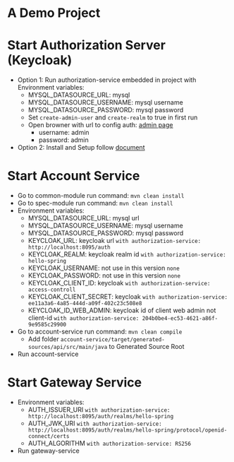 # A Demo Project

# Start Authorization Server (Keycloak)
- Option 1: Run authorization-service embedded in project with Environment variables:
  - MYSQL_DATASOURCE_URL: mysql
  - MYSQL_DATASOURCE_USERNAME: mysql username
  - MYSQL_DATASOURCE_PASSWORD: mysql password
  - Set `create-admin-user` and `create-realm` to true in first run
  - Open browner with url to config auth: [admin page](http://localhost:8095/auth/)
    - username: admin
    - password: admin
- Option 2: Install and Setup follow [document](https://www.keycloak.org/)

# Start Account Service
- Go to common-module run command: `mvn clean install`
- Go to spec-module run command: `mvn clean install`
- Environment variables:
  - MYSQL_DATASOURCE_URL: mysql url
  - MYSQL_DATASOURCE_USERNAME: mysql username
  - MYSQL_DATASOURCE_PASSWORD: mysql password
  - KEYCLOAK_URL: keycloak url `with authorization-service: http://localhost:8095/auth`
  - KEYCLOAK_REALM: keycloak realm id `with authorization-service: hello-spring`
  - KEYCLOAK_USERNAME: not use in this version `none`
  - KEYCLOAK_PASSWORD: not use in this version `none`
  - KEYCLOAK_CLIENT_ID: keycloak `with authorization-service: access-controll`
  - KEYCLOAK_CLIENT_SECRET: keycloak `with authorization-service: ee11a3a6-4a85-444d-a09f-402c23c508e8`
  - KEYCLOAK_ID_WEB_ADMIN: keycloak id of client web admin not client-id `with authorization-service: 204b0be4-ec53-4621-a86f-9e9585c29900`
- Go to account-service run command: `mvn clean compile`
  - Add folder `account-service/target/generated-sources/api/src/main/java` to Generated Source Root
- Run account-service
# Start Gateway Service
- Environment variables:
  - AUTH_ISSUER_URI `with authorization-service: http://localhost:8095/auth/realms/hello-spring`
  - AUTH_JWK_URI `with authorization-service: http://localhost:8095/auth/realms/hello-spring/protocol/openid-connect/certs`
  - AUTH_ALGORITHM `with authorization-service: RS256`
- Run gateway-service
